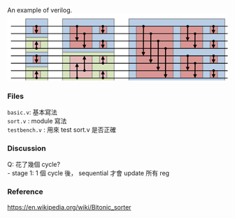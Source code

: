 

An example of verilog.
![image](sort.png)


### Files
`basic.v`: 基本寫法  
`sort.v` : module 寫法  
`testbench.v` : 用來 test sort.v 是否正確  




### Discussion
Q: 花了幾個 cycle?  
    - stage 1: 1 個 cycle 後， sequential 才會 update 所有 reg




### Reference
https://en.wikipedia.org/wiki/Bitonic_sorter 